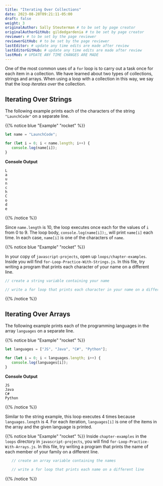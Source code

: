 ```yaml
---
title: "Iterating Over Collections"
date: 2023-08-28T09:21:11-05:00
draft: false
weight: 3
originalAuthor: Sally Steuterman # to be set by page creator
originalAuthorGitHub: gildedgardenia # to be set by page creator
reviewer: # to be set by the page reviewer
reviewerGitHub: # to be set by the page reviewer
lastEditor: # update any time edits are made after review
lastEditorGitHub: # update any time edits are made after review
lastMod: # UPDATE ANY TIME CHANGES ARE MADE
---
```


One of the most common uses of a `for` loop is to carry out a task once for each item in a collection. We have learned about two types of collections, strings and arrays. When using a loop with a collection in this way, we say that the loop *iterates over* the collection.

## Iterating Over Strings

The following example prints each of the characters of the string `"LaunchCode"` on a separate line.

{{% notice blue "Example" "rocket" %}}
   ```js {linenos=table}
   let name = "LaunchCode";

   for (let i = 0; i < name.length; i++) {
      console.log(name[i]);
   }
   ```

   **Console Output**

   ```console
   L
   a
   u
   n
   c
   h
   C
   o
   d
   e
   ```
{{% /notice %}}

Since `name.length` is 10, the loop executes once each for the values of `i` from 0 to 9. The loop body, `console.log(name[i]);`, will print `name[i]` each time. In each case, `name[i]` is one of the characters of `name`.

{{% notice blue "Example" "rocket" %}}

   In your copy of `javascript-projects`, open up `loops/chapter-examples`. Inside you will find `for-Loop-Practice-With-Strings.js`. In this file, try writing a program that prints each character of your name on a different line.

   ```js
   // create a string variable containing your name

   // write a for loop that prints each character in your name on a different line
   ```
{{% /notice %}}

## Iterating Over Arrays

The following example prints each of the programming languages in the array `languages` on a separate line.

{{% notice blue "Example" "rocket" %}}

   ```js {linenos=table}
   let languages = ["JS", "Java", "C#", "Python"];

   for (let i = 0; i < languages.length; i++) {
      console.log(languages[i]);
   }
   ```

   **Console Output**

   ```console
   JS
   Java
   C#
   Python
   ```

{{% /notice %}}

Similar to the string example, this loop executes 4 times because
`languages.length` is 4. For each iteration, `languages[i]` is one of the
items in the array and the given language is printed.

{{% notice blue "Example" "rocket" %}}
   Inside `chapter-examples` in the `loops` directory in `javascript-projects`, you will find `for-Loop-Practice-With-Arrays.js`. In this file, try writing a program that prints the name of each member of your family on a different line.

   ```js {linenos=table}
      // create an array variable containing the names

      // write a for loop that prints each name on a different line
   ```
{{% /notice %}}